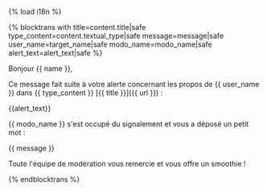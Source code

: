 {% load i18n %}

{% blocktrans with title=content.title|safe type_content=content.textual_type|safe message=message|safe user_name=target_name|safe modo_name=modo_name|safe alert_text=alert_text|safe %}

Bonjour {{ name }},

Ce message fait suite à votre alerte concernant les propos de {{ user_name }}
dans {{ type_content }} [{{ title }}]({{ url }}) :

{{alert_text}}

{{ modo_name }} s'est occupé du signalement et vous a déposé un petit mot :

{{ message }}

Toute l'équipe de modération vous remercie et vous offre un smoothie !

{%  endblocktrans %}
